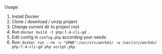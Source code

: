 Usage:

1) Install Docker
2) Clone / download / unzip project
3) Change current dir to project root
4) Run `docker build -t php:7.4-cli-gd .`
5) Edit config in `config.php` according your needs
5) Run: `docker run --rm -v "$PWD":/usr/src/workdir -w /usr/src/workdir php:7.4-cli-gd php script.php`